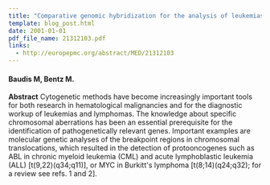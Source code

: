 ```yaml
---
title: "Comparative genomic hybridization for the analysis of leukemias and lymphomas"
template: blog_post.html 
date: 2001-01-01
pdf_file_name: 21312103.pdf
links:
  - http://europepmc.org/abstract/MED/21312103
---
```


#### Baudis M, Bentz M.

**Abstract** Cytogenetic methods have become increasingly important tools for both research in hematological malignancies and for the diagnostic workup of leukemias and lymphomas. The knowledge about specific chromosomal aberrations has been an essential prerequisite for the identification of pathogenetically relevant genes. Important examples are molecular genetic analyses of the breakpoint regions in chromosomal translocations, which resulted in the detection of protooncogenes such as ABL in chronic myeloid leukemia (CML) and acute lymphoblastic leukemia (ALL) [t(9,22)(q34;q11)], or MYC in Burkitt's lymphoma [t(8;14)(q24;q32); for a review see refs. 1 and 2].

